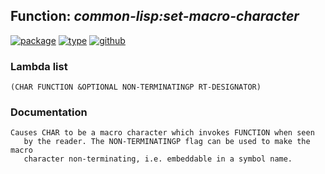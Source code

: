 ## Function: ***common-lisp:set-macro-character***
[![package](https://img.shields.io/badge/Package-COMMON--LISP-5f9ea0.svg?style=social&colorA=999999)](../) [![type](https://img.shields.io/badge/Type-Function-5f9ea0.svg?style=social&colorA=999999)](../#function) [![github](https://img.shields.io/badge/GitHub-View_the_source-5f9ea0.svg?style=social&colorA=999999&logo=github)](https://github.com/sbcl/sbcl/blob/master/src/code/reader.lisp/) 
### Lambda list
```
(CHAR FUNCTION &OPTIONAL NON-TERMINATINGP RT-DESIGNATOR)
```
### Documentation
```
Causes CHAR to be a macro character which invokes FUNCTION when seen
   by the reader. The NON-TERMINATINGP flag can be used to make the macro
   character non-terminating, i.e. embeddable in a symbol name.
```

